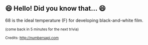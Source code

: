 ## 😄 Hello! Did you know that... 😄
68 is the ideal temperature (F) for developing black-and-white film.

<sup>(come back in 5 minutes for the next trivia)</sup>


<sup>Credits: http://numbersapi.com</sup>

